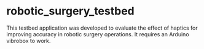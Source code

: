 # robotic_surgery_testbed
This testbed application was developed to evaluate the effect of haptics for improving accuracy in robotic surgery operations. It requires an Arduino vibrobox to work.
